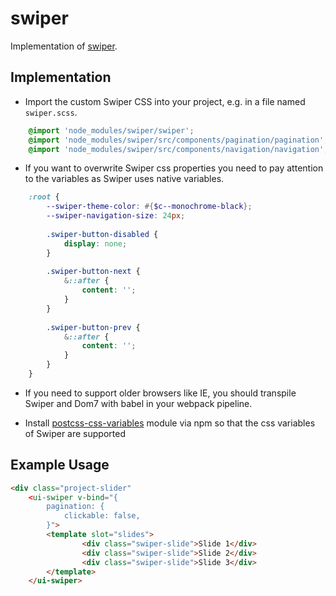 # swiper
Implementation of [swiper](https://swiperjs.com/). 

## Implementation
- Import the custom Swiper CSS into your project, e.g. in a file named `swiper.scss`.  

```scss
    @import 'node_modules/swiper/swiper';
    @import 'node_modules/swiper/src/components/pagination/pagination';
    @import 'node_modules/swiper/src/components/navigation/navigation';
```

- If you want to overwrite Swiper css properties you need to pay attention to the
variables as Swiper uses native variables. 

```scss
    :root {
        --swiper-theme-color: #{$c--monochrome-black};
        --swiper-navigation-size: 24px;
    
        .swiper-button-disabled {
            display: none;
        }
    
        .swiper-button-next {
            &::after {
                content: '';
            }
        }
    
        .swiper-button-prev {
            &::after {
                content: '';
            }
        }
    }
```

- If you need to support older browsers like IE, you should transpile 
Swiper and Dom7 with babel in your webpack pipeline. 

- Install [postcss-css-variables](https://www.npmjs.com/package/postcss-css-variables) 
module via npm so that the css variables of Swiper are supported

## Example Usage

```html
<div class="project-slider"
    <ui-swiper v-bind="{
        pagination: {
            clickable: false,
        }">
        <template slot="slides">
                <div class="swiper-slide">Slide 1</div>
                <div class="swiper-slide">Slide 2</div>
                <div class="swiper-slide">Slide 3</div>
        </template>
    </ui-swiper>
```
